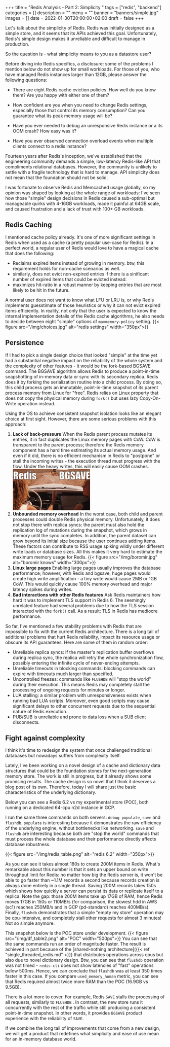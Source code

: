 +++
title = "Redis Analysis - Part 2: Simplicity "
tags = ["redis", "backend"]
categories = []
description = ""
menu = ""
banner = "banners/simple.jpg"
images = []
date = 2022-01-30T20:00:00+02:00
draft = false
+++

Let's talk about the simplicity of Redis.
Redis was initially designed as a simple store, and it seems that its APIs achieved this goal.
Unfortunately, Redis's simple design makes it unreliable and difficult to manage in production.

So the question is - what simplicity means to you as a datastore user?

<!--more-->
Before diving into Redis specifics, a disclosure: some of the problems I mention below
do not show up for small workloads. For those of you, who have managed Redis instances
larger than 12GB, please answer the following questions:

 * There are eight Redis cache eviction policies. How well do you know them? Are you happy with either
one of them?

 * How confident are you when you need to change Redis settings, especially
those that control its memory consumption? Can you guarantee what its peak memory usage will be?

 * Have you ever needed to debug an unresponsive Redis instance or a its OOM crash? How easy was it?

 * Have you ever observed connection overload events when multiple clients connect to a redis instance?


Fourteen years after Redis's inception, we've established that the engineering community demands
a simple, low-latency Redis-like API that compliments relational databases. However, the community is unlikely to settle with a fragile technology that is hard to manage. API simplicity does not mean that the foundation should not be solid.

I was fortunate to observe Redis and Memcached usage globally, so
my opinion was shaped by looking at the whole range of workloads:
I've seen how those "simple" design decisions in Redis
caused a sub-optimal but manageable quirks with 4-16GB workloads, made it painful at 64GB scale,
and caused frustration and a lack of trust with 100+ GB workloads.

## Redis Caching
I mentioned cache policy already. It's one of more significant settings in Redis when used as a cache (a pretty popular use-case for Redis). In a perfect world, a regular user of Redis would love to have a magical cache that does the following:
- Reclaims expired items instead of growing in memory. btw, this requirement holds for non-cache scenarios as well.
- similarly, does not evict non-expired entries if there is a sinificant number of expired items that
  could be evicted instead.
- maximizes hit-ratio in a robust manner by keeping entries that are most likely to be hit in the future.

A normal user does not want to know what LFU or LRU is, or why Redis implements
guesstimate of those heuristics or why it can not evict expired items efficiently.
In reality, not only that the user is expected to know the internal implementation details
of the Redis cache algorithms, he also needs to decide between eight "simple" options of `maxmemory-policy` setting.
{{< figure src="/img/choices.jpg" alt="redis settings" width="350px">}}

## Persistence
If I had to pick a single design choice that looked "simple" at the time
yet had a substantial negative impact on the reliability of the whole system and the complexity of other features - it would be the fork-based BGSAVE command. The BGSAVE algorithm allows Redis to produce a point-in-time snapshotting of in-memory data or sync with its secondary replica. Redis does it by forking the serialization routine into a child process. By doing so, this child process gets an immutable, point-in-time snapshot of its parent process memory from Linux for "free". Redis relies on Linux property that does not copy the physical memory during `fork()` but uses lazy Copy-On-Write operation instead.

Using the OS to achieve consistent snapshot isolation looks like an elegant choice at first sight. However, there are some serious problems with this approach:

1. **Lack of back-pressure** When the Redis parent process mutates its entries, it in fact duplicates the Linux memory pages with CoW. CoW is transparent to the parent process; therefore
the Redis memory component has a hard time estimating its actual memory usage.
And even if it did, there is no efficient mechanism in Redis to "postpone" or stall the incoming writes - the execution thread must progress with the flow. Under the heavy writes, this will easily
cause OOM crashes. ![bgsave](/img/bgsave.gif)
1. **Unbounded memory overhead** In the worst case, both child and parent processes could double
Redis physical memory. Unfortunately, it does not stop there with replica syncs: the parent must also hold the replication log of mutations during the snapshot, which grows in memory until the sync completes. In addition, the parent dataset can grow beyond its initial size because the user continues adding items.
These factors can contribute to RSS usage spiking wildly under different write loads or database sizes. All this makes it very hard to estimate the
maximum memory usage for Redis. {{< figure src="/img/boromir.jpg" alt="boromir knows" width="300px">}}
1. **Linux large pages** Enabling large pages usually improves the database performance; however, with Redis and bgsave, huge pages would create high write amplification - a tiny write would cause 2MB or 1GB CoW. This would quickly cause 100% memory overhead and major latency spikes during writes.
1. **Bad interactions with other Redis features** Ask Redis maintainers how hard it was to implement TLS support in Redis 6. The seemingly unrelated feature had several problems due to how the TLS session interacted with the `fork()` call. As a result: TLS in Redis has mediocre performance.

So far, I've mentioned a few stability problems with Redis that are impossible to fix
with the current Redis architecture. There is a long tail of additional problems that hurt Redis reliability, impact its resource usage or obscure its API guarantees. Here are some of them in random order:
 - Unreliable replica syncs: if the master's replication buffer overflows during replica sync,
 the replica will retry the whole synchronization flow, possibly entering the infinite cycle of never-ending attempts.
 - Unreliable timeouts in blocking commands: blocking commands can expire with timeouts much larger than specified.
 - Uncontrolled freezes: commands like `FLUSHDB` will "stop the world" during their execution.
 This means Redis may completely stall the processing of ongoing requests for minutes or longer.
 - LUA stalling: a similar problem with unresponsiveness exists when running bad LUA scripts.
 Moreover, even good scripts may cause significant delays to other concurrent requests due to the sequential nature of Redis execution.
 - PUB/SUB is unreliable and prone to data loss when a SUB client disconnects.

## Fight against complexity
I think it's time to redesign the system that once challenged traditional databases but nowadays suffers
from complexity itself.

Lately, I've been working on a novel design of a cache and dictionary
data structures that could be the foundation stones for the next-generation memory store.
The work is still in progress, but it already shows some promising results.
The cache design is so novel that I think it deserves a blog post of its own. Therefore, today I will share just the basic characteristics of the underlying dictionary.

Below you can see a Redis 6.2 vs my experimental store (POC), both running on a dedicated 64-cpu n2d instance in GCP.

I run the same three commands on both servers: `debug populate`, `save` and `flushdb`. `populate` is interesting because it demonstrates the raw efficiency of the underlying engine,
without bottlenecks like networking. `save` and `flushdb` are interesting because both
are "stop the world" commands that must process the whole database and their performance directly affects
database robustness.

{{< figure src="/img/redis_table.png" alt="redis 6.2" width="350px">}}

As you can see it takes almost 180s to create 200M items in Redis. What's remarkable about this number
is that it sets an upper bound on write throughput limit for Redis: no matter how big the Redis server is,
it won't be able to go faster than ~1.1M records a second because records creation is always done entirely in a single thread. Saving 200M records takes 150s which shows how quickly a server can persist its data or replicate itself to a replica. Note the gap: those 200M items take up 17GB of RAM,
hence Redis moves 17GB in 150s or 110MB/s (for comparison, the slowest hdd in AWS (sc1)
reaches 250MB/s and in GCP (pd-standard) reaches 400MB/s).
Finally, `flushdb` demonstrates that a simple "empty my store"
operation may be cpu-intensive, and completely stall other requests for almost 3 minutes!
Not so simple anymore.

This snapshot below is the POC store under development.
{{< figure src="/img/df_table2.png"  alt="POC" width="500px">}}
You can see that the same commands run an order of magnitude faster. The result is achieved in part
because of the [shared-nothing architecture]({{< ref "single_threaded_redis.md" >}}) that distributes operations across cpus but also due to novel
dictionary design. Btw, you can see that `flushdb` operation was not timed -  `redis-cli` does not show
latencies of "fast" operations below 500ms. Hence, we can conclude that `flushdb` was at least 350 times faster in this case. If you compare `used_memory_human` metric, you can see that Redis
required almost twice more RAM than the POC (16.9GB vs 9.5GB).

There is a lot more to cover. For example, Redis `SAVE` stalls the processing of all requests,
similarly to `FLUSHDB` . In contrast, the new store runs it concurrently with the rest of the traffic while still producing a consistent point-in-time snapshot. In other words, it provides `BGSAVE` product experience with the reliability of `SAVE`.

If we combine the long tail of improvements that come from a new design, we will get a product
that redefines what simplicity and ease of use mean for an in-memory database world.